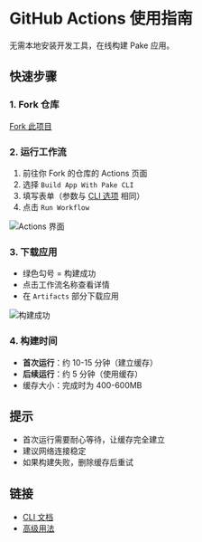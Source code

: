 # GitHub Actions 使用指南

无需本地安装开发工具，在线构建 Pake 应用。

## 快速步骤

### 1. Fork 仓库

[Fork 此项目](https://github.com/tw93/Pake/fork)

### 2. 运行工作流

1. 前往你 Fork 的仓库的 Actions 页面
2. 选择 `Build App With Pake CLI`
3. 填写表单（参数与 [CLI 选项](cli-usage_CN.md) 相同）
4. 点击 `Run Workflow`

![Actions 界面](https://gw.alipayobjects.com/zos/k/wf/XNWeAg.png)

### 3. 下载应用

- 绿色勾号 = 构建成功
- 点击工作流名称查看详情
- 在 `Artifacts` 部分下载应用

![构建成功](https://gw.alipayobjects.com/zos/k/dd/QaGees.png)

### 4. 构建时间

- **首次运行**：约 10-15 分钟（建立缓存）
- **后续运行**：约 5 分钟（使用缓存）
- 缓存大小：完成时为 400-600MB

## 提示

- 首次运行需要耐心等待，让缓存完全建立
- 建议网络连接稳定
- 如果构建失败，删除缓存后重试

## 链接

- [CLI 文档](cli-usage_CN.md)
- [高级用法](advanced-usage_CN.md)
